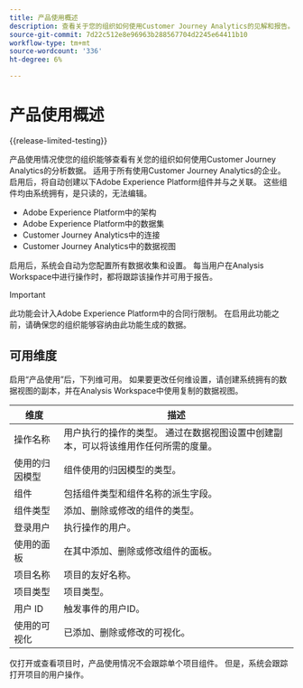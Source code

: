 ```yaml
---
title: 产品使用概述
description: 查看关于您的组织如何使用Customer Journey Analytics的见解和报告。
source-git-commit: 7d22c512e8e96963b288567704d2245e64411b10
workflow-type: tm+mt
source-wordcount: '336'
ht-degree: 6%

---
```


# 产品使用概述

{{release-limited-testing}}

产品使用情况使您的组织能够查看有关您的组织如何使用Customer Journey Analytics的分析数据。 适用于所有使用Customer Journey Analytics的企业。 启用后，将自动创建以下Adobe Experience Platform组件并与之关联。 这些组件均由系统拥有，是只读的，无法编辑。

* Adobe Experience Platform中的架构
* Adobe Experience Platform中的数据集
* Customer Journey Analytics中的连接
* Customer Journey Analytics中的数据视图

启用后，系统会自动为您配置所有数据收集和设置。 每当用户在Analysis Workspace中进行操作时，都将跟踪该操作并可用于报告。

>[!IMPORTANT]
>
>此功能会计入Adobe Experience Platform中的合同行限制。 在启用此功能之前，请确保您的组织能够容纳由此功能生成的数据。

## 可用维度

启用“产品使用”后，下列维可用。 如果要更改任何维设置，请创建系统拥有的数据视图的副本，并在Analysis Workspace中使用复制的数据视图。

| 维度 | 描述 |
| --- | --- |
| 操作名称 | 用户执行的操作的类型。 通过在数据视图设置中创建副本，可以将该维用作任何所需的度量。 |
| 使用的归因模型 | 组件使用的归因模型的类型。 |
| 组件 | 包括组件类型和组件名称的派生字段。 |
| 组件类型 | 添加、删除或修改的组件的类型。 |
| 登录用户 | 执行操作的用户。 |
| 使用的面板 | 在其中添加、删除或修改组件的面板。 |
| 项目名称 | 项目的友好名称。 |
| 项目类型 | 项目类型。 |
| 用户 ID | 触发事件的用户ID。 |
| 使用的可视化 | 已添加、删除或修改的可视化。 |

仅打开或查看项目时，产品使用情况不会跟踪单个项目组件。 但是，系统会跟踪打开项目的用户操作。

